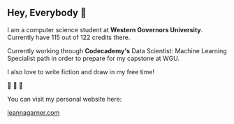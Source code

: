 ## Hey, Everybody 👋

I am a computer science student at __Western Governors University__. Currently have 115 out of 122 credits there.

Currently working through **Codecademy's** Data Scientist: Machine Learning Specialist path in order to prepare for my capstone at WGU.

I also love to write fiction and draw in my free time!

🔮 🔮 🔮

You can visit my personal website here:

[leannagarner.com](https://leannagarner.com/)
<!--
**aistii/aistii** is a ✨ _special_ ✨ repository because its `README.md` (this file) appears on your GitHub profile.

Here are some ideas to get you started:

- 🔭 I’m currently working on ...
- 🌱 I’m currently learning ...
- 👯 I’m looking to collaborate on ...
- 🤔 I’m looking for help with ...
- 💬 Ask me about ...
- 📫 How to reach me: ...
- 😄 Pronouns: ...
- ⚡ Fun fact: ...
-->
